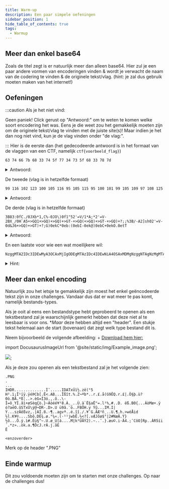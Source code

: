 ```yaml
---
title: Warm-up
description: Een paar simpele oefeningen
sidebar_position: 1
hide_table_of_contents: true
tags:
  - Warmup
---
```

## Meer dan enkel base64
Zoals de titel zegt is er natuurlijk meer dan alleen base64. Hier zul je een paar andere vormen van encoderingen vinden & wordt je verwacht de naam van de codering te vinden & de originele tekst/vlag. (hint: je zal dus gebruik moeten maken van het internet!)

## Oefeningen
:::caution Als je het niet vind:

Geen paniek! Click gerust op "Antwoord:" om te weten te komen welke soort encodering het was.
Eens je die weet zou het gemakkelijk moeten zijn om de originele tekst/vlag te vinden met de juiste site(s)! Maar indien je het dan nog niet vind, kun je de vlag vinden onder "de vlag:".

:::
Hier is de eerste dan (het gedecodeerde antwoord is in het formaat van de vlaggen van een CTF, namelijk ``ctf{voorbeeld_flag}``)
```
63 74 66 7b 68 33 74 5f 77 34 73 5f 68 33 78 7d
```
<details>
  <summary>Antwoord:</summary>
  <div>
    <div>De encoding is Hex (hexadecimal encoding)</div>
    <br/>
    <details>
      <summary>
        De vlag:
      </summary>
      <div>
        <p>ctf&#123;h3t_w4s_h3x&#125;</p>
      </div>
    </details>
  </div>
</details>

De tweede (vlag is in hetzelfde formaat)
```
99 116 102 123 100 105 116 95 105 115 95 100 101 99 105 109 97 108 125
```
<details>
  <summary>Antwoord:</summary>
  <div>
    <div>De encoding is decimal</div>
    <br/>
    <details>
      <summary>
        De vlag:
      </summary>
      <div>
        <p>ctf&#123;dit_is_decimal&#125;</p>
      </div>
    </details>
  </div>
</details>

De derde (vlag is in hetzelfde formaat)
```
3B83:0fC./0JXb*1,C%-0JO\)0f1"52'=V/1*A;*2'=V-2BX_/0H`A5+>GQ1+>GQ)+>GQ)+>GT-+>GQ(+>GQ)+>GT-+>GQ)+?;;%3B/-A2]sh02'=V-0d&J6+>GQ)+>GT)+?;G)0ekC*0eb:(0ebI-0ek@)0ebC+0ekO.0etT
```
<details>
  <summary>Antwoord:</summary>
  <div>
    <div>Deze encoding is base85! Er bestaan meerdere soorten base encoderingen.</div>
    <br/>
    <details>
      <summary>
        De vlag:
      </summary>
      <div>
        <p>ctf&#123;er_zijn_meerdere_base_encodings&#125;</p>
      </div>
    </details>
  </div>
</details>

En een laatste voor wie een wat moeilijkere wil:
```
NzggMTA2IDc3IDEwMyA3OCAxMjIgODEgMTAzIDc4IDEwNiA4OSAxMDMgNzggNTAgNzMgMTAzIDc3IDEyMiA3NyAxMDMgNzggMTA5IDg1IDEwMyA3OCAxMDYgNzcgMTAzIDc3IDEyMiA2NSAxMDMgNzggMTA2IDgxIDEwMyA3NyAxMjIgNzcgMTAzIDc4IDEwNiA4MSAxMDMgNzggODcgODkgMTAzIDc4IDEwNiA4MSAxMDMgNzcgMTIyIDc3IDEwMyA3OCA4NyA4OSAxMDMgNzcgMTIyIDc3IDEwMyA3OCAxMDkgODUgMTAzIDc4IDEwNiA3NyAxMDMgNzcgMTIyIDY1IDEwMyA3OCAxMDYgODEgMTAzIDc3IDEyMiA2OSAxMDMgNzggMTA5IDg1IDEwMyA3OCAxMDYgOTkgMTAzIDc4IDUwIDgxIDYx
```
<details>
    <summary>Hint:</summary>
    <div>
        <div>Niemand zegt dat je iets dat al geëncodeerd is niet opnieuw can encoderen :)</div>
        <br/>
        <details>
            <summary>Antwoord:</summary>
            <div>
                <div>De vlag werd geëncodeerd met hex, base64, decimal en (opnieuw) base64, in die volgorde.</div>
                <br/>
                <details>
                <summary>De vlag:</summary>
                <div>
                    <p>ctf&#123;3nc0d3d_d3_3nc0d1ng&#125;</p>
                </div>
                </details>
            </div>
        </details>
  </div>
</details>

## Meer dan enkel encoding
Natuurlijk  zou het ietsje te gemakkelijk zijn moest het enkel geëncodeerde tekst zijn in onze challenges. Vandaar dus dat er wat meer te pas komt, namelijk bestands-types.

Als je ooit al eens een bestandstype hebt geprobeerd te openen als een tekstbestand zal je waarschijnlijk gemerkt hebben dat deze niet al te leesbaar is voor ons.
**Maar* deze hebben altijd een "header". Een stukje tekst helemaal aan de start (bovenaan) dat zegt welk type bestand dit is.

Neem bijvoorbeeld de volgende afbeelding:
+ 
[Download hem hier:](./assets/Example_image.png)

import DocusaurusImageUrl from '@site/static/img/Example_image.png';

<img src={DocusaurusImageUrl} />;

Als je deze zou openen als een tekstbestand zal je het volgende zien:
```
.PNG
.
...
IHDR..............Ì¯.....IDATxÚì½.zë(°5
H².ì¡Ï¹ïÿ.ÿéÞCb[.Ë<.AB...Ïßît.%.Z¬ªb*..r.£.å(G9ÊQ.r.£|.Ò§þ.ù?0ò.BÄ.*ß¦..>.èG=Ì3ó.,.õ..\-Î=ô¸YÍ.âì+øSèqÇò.}~Àòéé¥¹8.À._..Ù.ä`Ë§aË"=.l¹%,#..D. ëß.B0{...ÀòMæ+.ÿ	ó?aëO.ûSTxÙ\ý@¬DR-.D>.U ü9â.¨ò..FBÕH.y Ýû...IM.I|Ý...szÄêßvz,.|AÍ.8.·¶..agvª..é.îî./.¥¯G.ÃÆ²ñ¸..U.¶.h.>wéÅid
½l.K¥©....Sbõ.DÈ¾.ø.°¼«.(·¹¹jwbË.½<?[.vÆJõø$°|2#NæÂ.Ý}½õ...Ô.ý.ì#.Ëü§^~.U.ø_U[á....M|k²ÚÃÝ2).~..¯.}.æu©.i·Ä4.;¯CôO]Rp..ÀR5íi..Ôº%8kdÏ[b7r´.*z»..òk.a.¶ÕcJ.rÁ.j.âÈ
Ë

<enzoverder>
```

Merk op de header ".PNG"

## Einde warmup
Dit zou voldoende moeten zijn om te starten met onze challenges. Op naar de challenges dus!